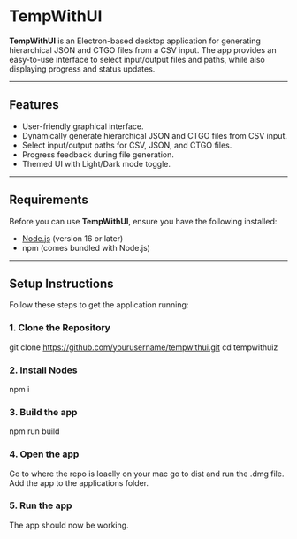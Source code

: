 # TempWithUI

**TempWithUI** is an Electron-based desktop application for generating hierarchical JSON and CTGO files from a CSV input. The app provides an easy-to-use interface to select input/output files and paths, while also displaying progress and status updates.

---

## Features

- User-friendly graphical interface.
- Dynamically generate hierarchical JSON and CTGO files from CSV input.
- Select input/output paths for CSV, JSON, and CTGO files.
- Progress feedback during file generation.
- Themed UI with Light/Dark mode toggle.

---

## Requirements

Before you can use **TempWithUI**, ensure you have the following installed:

- [Node.js](https://nodejs.org/) (version 16 or later)
- npm (comes bundled with Node.js)

---

## Setup Instructions

Follow these steps to get the application running:

### 1. Clone the Repository
git clone https://github.com/yourusername/tempwithui.git
cd tempwithuiz

### 2. Install Nodes
npm i

### 3. Build the app
npm run build

### 4. Open the app 
Go to where the repo is loaclly on your mac go to dist and run the .dmg file.
Add the app to the applications folder.

### 5. Run the app
The app should now be working.
